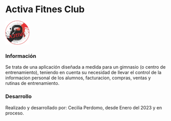 # Activa Fitnes Club

<img src="./src/front/img/Logo.png" width="75px">

### Información
Se trata de una aplicación diseñada a medida para un gimnasio (o centro de entrenamiento), teniendo en cuenta su necesidad de llevar el control de la informacion personal de los alumnos, facturacion, compras, ventas y rutinas de entrenamiento.

### Desarrollo
Realizado y desarrollado por: Cecilia Perdomo, desde Enero del 2023 y en proceso. 
